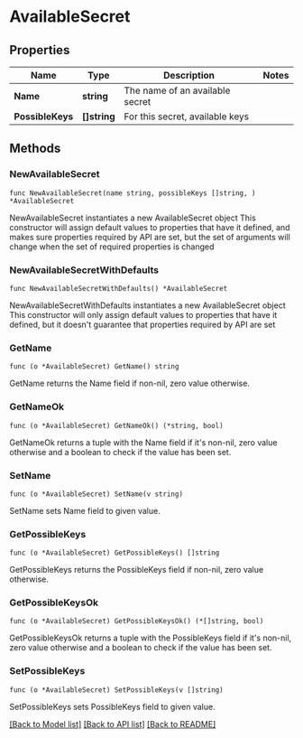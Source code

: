 # AvailableSecret

## Properties

Name | Type | Description | Notes
------------ | ------------- | ------------- | -------------
**Name** | **string** | The name of an available secret | 
**PossibleKeys** | **[]string** | For this secret, available keys | 

## Methods

### NewAvailableSecret

`func NewAvailableSecret(name string, possibleKeys []string, ) *AvailableSecret`

NewAvailableSecret instantiates a new AvailableSecret object
This constructor will assign default values to properties that have it defined,
and makes sure properties required by API are set, but the set of arguments
will change when the set of required properties is changed

### NewAvailableSecretWithDefaults

`func NewAvailableSecretWithDefaults() *AvailableSecret`

NewAvailableSecretWithDefaults instantiates a new AvailableSecret object
This constructor will only assign default values to properties that have it defined,
but it doesn't guarantee that properties required by API are set

### GetName

`func (o *AvailableSecret) GetName() string`

GetName returns the Name field if non-nil, zero value otherwise.

### GetNameOk

`func (o *AvailableSecret) GetNameOk() (*string, bool)`

GetNameOk returns a tuple with the Name field if it's non-nil, zero value otherwise
and a boolean to check if the value has been set.

### SetName

`func (o *AvailableSecret) SetName(v string)`

SetName sets Name field to given value.


### GetPossibleKeys

`func (o *AvailableSecret) GetPossibleKeys() []string`

GetPossibleKeys returns the PossibleKeys field if non-nil, zero value otherwise.

### GetPossibleKeysOk

`func (o *AvailableSecret) GetPossibleKeysOk() (*[]string, bool)`

GetPossibleKeysOk returns a tuple with the PossibleKeys field if it's non-nil, zero value otherwise
and a boolean to check if the value has been set.

### SetPossibleKeys

`func (o *AvailableSecret) SetPossibleKeys(v []string)`

SetPossibleKeys sets PossibleKeys field to given value.



[[Back to Model list]](../README.md#documentation-for-models) [[Back to API list]](../README.md#documentation-for-api-endpoints) [[Back to README]](../README.md)


